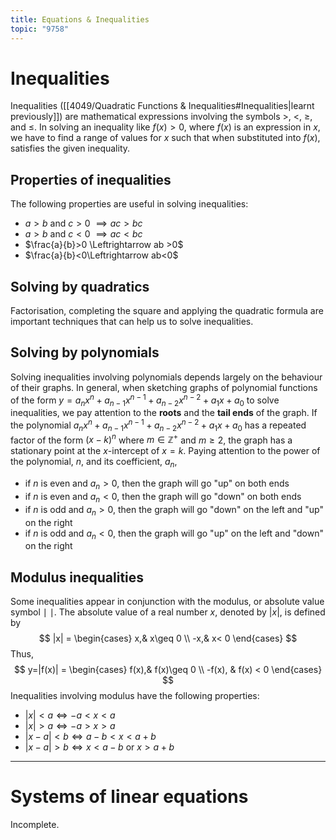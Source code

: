 ```yaml
---
title: Equations & Inequalities
topic: "9758"
---
```

# Inequalities
Inequalities ([[4049/Quadratic Functions & Inequalities#Inequalities|learnt previously]]) are mathematical expressions involving the symbols $>$, $<$, $\geq$, and $\leq$.
In solving an inequality like $f(x) > 0$, where $f(x)$ is an expression in $x$, we have to find a range of values for $x$ such that when substituted into $f(x)$, satisfies the given inequality.
## Properties of inequalities
The following properties are useful in solving inequalities:
- $a>b$ and $c> 0$ $\implies ac > bc$
- $a>b$ and $c< 0$ $\implies ac < bc$
- $\frac{a}{b}>0 \Leftrightarrow ab >0$
- $\frac{a}{b}<0\Leftrightarrow ab<0$
## Solving by quadratics
Factorisation, completing the square and applying the quadratic formula are important techniques that can help us to solve inequalities.
## Solving by polynomials
Solving inequalities involving polynomials depends largely on the behaviour of their graphs. 
In general, when sketching graphs of polynomial functions of the form $y=a_{n}x^n+a_{n-1}x^{n-1}+a_{n-2}x^{n-2}+a_{1}x+a_{0}$ to solve inequalities, we pay attention to the **roots** and the **tail ends** of the graph.
If the polynomial $a_{n}x^n+a_{n-1}x^{n-1}+a_{n-2}x^{n-2}+a_{1}x+a_{0}$ has a repeated factor of the form $(x-k)^n$ where $m\in\mathbb{Z}^+$ and $m\geq2$, the graph has a stationary point at the $x$-intercept of $x=k$.
Paying attention to the power of the polynomial, $n$, and its coefficient, $a_n$,
- if $n$ is even and $a_n>0$, then the graph will go "up" on both ends
- if $n$ is even and $a_n < 0$, then the graph will go "down" on both ends
- if $n$ is odd and $a_n > 0$, then the graph will go "down" on the left and "up" on the right
- if $n$ is odd and $a_n < 0$, then the graph will go "up" on the left and "down" on the right
## Modulus inequalities
Some inequalities appear in conjunction with the modulus, or absolute value symbol $\mid~\mid$.
The absolute value of a real number $x$, denoted by $|x|$, is defined by
$$
|x| = \begin{cases}
x,& x\geq 0 \\
-x,& x< 0
\end{cases}
$$
Thus, 
$$
y=|f(x)| = \begin{cases}
f(x),& f(x)\geq 0 \\
-f(x), & f(x) < 0
\end{cases}
$$
Inequalities involving modulus have the following properties:
- $|x|< a \Leftrightarrow -a<x<a$
- $|x|> a \Leftrightarrow -a>x>a$
- $|x-a| < b \Leftrightarrow a-b<x<a+b$
- $|x-a|>b \Leftrightarrow x<a-b \text{ or } x>a+b$

---
# Systems of linear equations

Incomplete.
